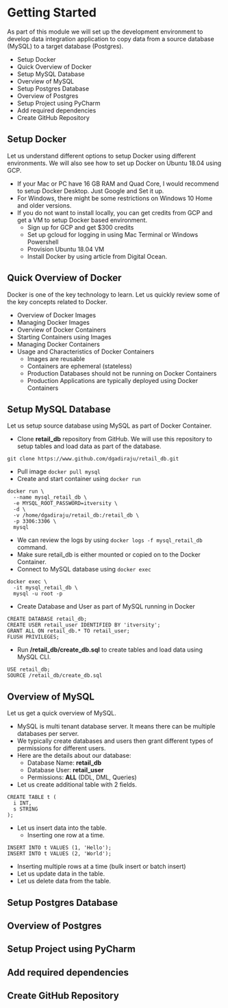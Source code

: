 # Getting Started
As part of this module we will set up the development environment to develop data integration application to copy data from a source database (MySQL) to a target database (Postgres).

* Setup Docker
* Quick Overview of Docker
* Setup MySQL Database
* Overview of MySQL
* Setup Postgres Database
* Overview of Postgres
* Setup Project using PyCharm
* Add required dependencies
* Create GitHub Repository

## Setup Docker
Let us understand different options to setup Docker using different environments. We will also see how to set up Docker on Ubuntu 18.04 using GCP.
* If your Mac or PC have 16 GB RAM and Quad Core, I would recommend to setup Docker Desktop. Just Google and Set it up.
* For Windows, there might be some restrictions on Windows 10 Home and older versions.
* If you do not want to install locally, you can get credits from GCP and get a VM to setup Docker based environment.
  * Sign up for GCP and get $300 credits
  * Set up gcloud for logging in using Mac Terminal or Windows Powershell
  * Provision Ubuntu 18.04 VM
  * Install Docker by using article from Digital Ocean.
## Quick Overview of Docker
Docker is one of the key technology to learn. Let us quickly review some of the key concepts related to Docker.
* Overview of Docker Images
* Managing Docker Images
* Overview of Docker Containers
* Starting Containers using Images
* Managing Docker Containers
* Usage and Characteristics of Docker Containers
  * Images are reusable
  * Containers are ephemeral (stateless)
  * Production Databases should not be running on Docker Containers
  * Production Applications are typically deployed using Docker Containers
## Setup MySQL Database
Let us setup source database using MySQL as part of Docker Container.
* Clone **retail_db** repository from GitHub. We will use this repository to setup tables and load data as part of the database.
```
git clone https://www.github.com/dgadiraju/retail_db.git
```
* Pull image `docker pull mysql`
* Create and start container using `docker run`
```
docker run \
  --name mysql_retail_db \
  -e MYSQL_ROOT_PASSWORD=itversity \
  -d \
  -v /home/dgadiraju/retail_db:/retail_db \
  -p 3306:3306 \
  mysql
```
* We can review the logs by using `docker logs -f mysql_retail_db` command.
* Make sure retail_db is either mounted or copied on to the Docker Container.
* Connect to MySQL database using `docker exec`
```
docker exec \
  -it mysql_retail_db \
  mysql -u root -p
```
* Create Database and User as part of MySQL running in Docker
```
CREATE DATABASE retail_db;
CREATE USER retail_user IDENTIFIED BY 'itversity';
GRANT ALL ON retail_db.* TO retail_user;
FLUSH PRIVILEGES;
```
* Run **/retail_db/create_db.sql** to create tables and load data using MySQL CLI.
```
USE retail_db;
SOURCE /retail_db/create_db.sql
```
## Overview of MySQL
Let us get a quick overview of MySQL.
* MySQL is multi tenant database server. It means there can be multiple databases per server.
* We typically create databases and users then grant different types of permissions for different users.
* Here are the details about our database:
  * Database Name: **retail_db**
  * Database User: **retail_user**
  * Permissions: **ALL** (DDL, DML, Queries)
* Let us create additional table with 2 fields.
```
CREATE TABLE t (
  i INT,
  s STRING
);
```
* Let us insert data into the table.
  * Inserting one row at a time.
```
INSERT INTO t VALUES (1, 'Hello');
INSERT INTO t VALUES (2, 'World');
```
  * Inserting multiple rows at a time (bulk insert or batch insert)
* Let us update data in the table.
* Let us delete data from the table.
## Setup Postgres Database
## Overview of Postgres
## Setup Project using PyCharm
## Add required dependencies
## Create GitHub Repository
